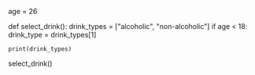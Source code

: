 age = 26

def select_drink():
    drink_types = ["alcoholic", "non-alcoholic"]
    if age < 18:
        drink_type = drink_types[1]

    print(drink_types)

select_drink()